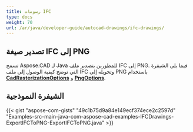 ```yaml
---
title: رسومات IFC
type: docs
weight: 70
url: /ar/java/developer-guide/autocad-drawings/ifc-drawings/
---
```


## **تصدير صيغة IFC إلى PNG**

تسمح Aspose.CAD لـ Java للمطورين بتصدير ملف IFC إلى PNG. فيما يلي الشيفرة التي توضح كيفية الوصول إلى ملف IFC وتحويله إلى PNG باستخدام [**CadRasterizationOptions**](https://reference.aspose.com/cad/java/com.aspose.cad.imageoptions/CadRasterizationOptions) و [**PngOptions**](https://reference.aspose.com/cad/java/com.aspose.cad.imageoptions/PngOptions).

## الشيفرة النموذجية

{{< gist "aspose-com-gists" "49c1b75d9a84e149ecf374ece2c2597d" "Examples-src-main-java-com-aspose-cad-examples-IFCDrawings-ExportIFCToPNG-ExportIFCToPNG.java" >}}

